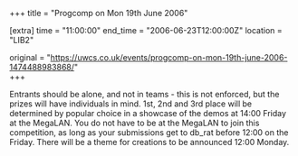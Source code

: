 +++
title = "Progcomp on Mon 19th June 2006"

[extra]
time = "11:00:00"
end_time = "2006-06-23T12:00:00Z"
location = "LIB2"

original = "https://uwcs.co.uk/events/progcomp-on-mon-19th-june-2006-1474488983868/"    
+++

Entrants should be alone, and not in teams - this is not enforced, but the prizes will have individuals in mind.  1st, 2nd and 3rd place will be determined by popular choice in a showcase of the demos at 14:00 Friday at the MegaLAN.  You do not have to be at the MegaLAN to join this competition, as long as your submissions get to db\_rat before 12:00 on the Friday.  There will be a theme for creations to be announced 12:00 Monday.

